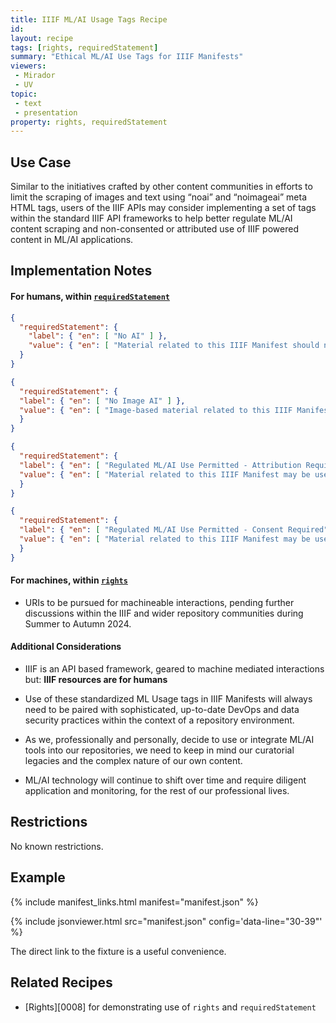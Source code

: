 ```yaml
---
title: IIIF ML/AI Usage Tags Recipe
id: 
layout: recipe
tags: [rights, requiredStatement]
summary: "Ethical ML/AI Use Tags for IIIF Manifests"
viewers:
 - Mirador
 - UV
topic: 
 - text
 - presentation
property: rights, requiredStatement   
---
```


## Use Case

Similar to the initiatives crafted by other content communities in efforts to limit the scraping of images and text using “noai” and “noimageai” meta HTML tags, users of the IIIF APIs may consider implementing a set of tags within the standard IIIF API frameworks to help better regulate ML/AI content scraping and non-consented or attributed use of IIIF powered content in ML/AI applications. 

## Implementation Notes

#### For humans, within [`requiredStatement`](https://iiif.io/api/presentation/3.0/#requiredstatement)

```JSON 
{
  "requiredStatement": {
    "label": { "en": [ "No AI" ] },
    "value": { "en": [ "Material related to this IIIF Manifest should not be used for AI or ML training datasets." ] }
  }
}
```
```JSON
{
  "requiredStatement": {
  "label": { "en": [ "No Image AI" ] },
  "value": { "en": [ "Image-based material related to this IIIF Manifest should not be used for AI or ML training datasets." ] }
  }
}
```
```JSON
{
  "requiredStatement": {
  "label": { "en": [ "Regulated ML/AI Use Permitted - Attribution Required" ] },
  "value": { "en": [ "Material related to this IIIF Manifest may be used for AI or ML training datasets, as long as Standard Attribution of source content is maintained for the ML/AI dataset. Original URL of source IIIF manifest must be maintained and referenced." ] }
  }
}
```
```JSON
{
  "requiredStatement": {
  "label": { "en": [ "Regulated ML/AI Use Permitted - Consent Required" ] },
  "value": { "en": [ "Material related to this IIIF Manifest may be used for AI or ML training datasets, if Prior Written Consent is obtained from the source holding institution. Standard Attribution of source content must be maintained for the ML/AI dataset. Original URL of source IIIF manifest must be maintained and referenced." ] }
  }
}
```

#### For machines, within [`rights`](https://iiif.io/api/presentation/3.0/#rights)

* URIs to be pursued for machineable interactions, pending further discussions within the IIIF and wider repository communities during Summer to Autumn 2024.

#### Additional Considerations

* IIIF is an API based framework, geared to machine mediated interactions but: **IIIF resources are for humans** 

* Use of these standardized ML Usage tags in IIIF Manifests will always need to be paired with sophisticated, up-to-date DevOps and data security practices within the context of a repository environment.

* As we, professionally and personally, decide to use or integrate ML/AI tools into our repositories, we need to keep in mind our curatorial legacies and the complex nature of our own content.

* ML/AI technology will continue to shift over time and require diligent application and monitoring, for the rest of our professional lives.

## Restrictions

No known restrictions.

## Example

{% include manifest_links.html manifest="manifest.json" %}

{% include jsonviewer.html src="manifest.json" config='data-line="30-39"' %}

The direct link to the fixture is a useful convenience.

## Related Recipes

* [Rights][0008] for demonstrating use of `rights` and `requiredStatement`
